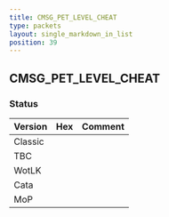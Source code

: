 ```yaml
---
title: CMSG_PET_LEVEL_CHEAT
type: packets
layout: single_markdown_in_list
position: 39
---
```


## CMSG_PET_LEVEL_CHEAT

### Status

Version    | Hex        | Comment
---------- | ---------- | ---------- 
Classic    |            |
TBC        |            |
WotLK      |            |
Cata       |            |
MoP        |            |